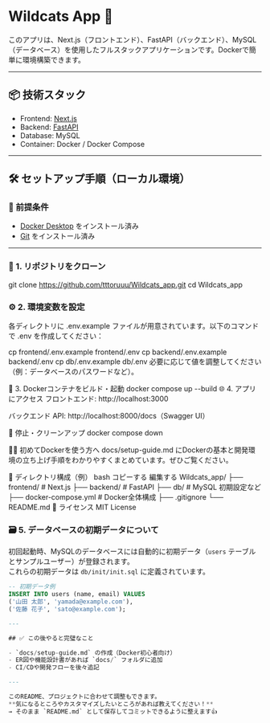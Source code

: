 # Wildcats App 🐾

このアプリは、Next.js（フロントエンド）、FastAPI（バックエンド）、MySQL（データベース）を使用したフルスタックアプリケーションです。Dockerで簡単に環境構築できます。

---

## 📦 技術スタック

- Frontend: [Next.js](https://nextjs.org/)
- Backend: [FastAPI](https://fastapi.tiangolo.com/)
- Database: MySQL
- Container: Docker / Docker Compose

---

## 🛠 セットアップ手順（ローカル環境）

### 🔗 前提条件

- [Docker Desktop](https://www.docker.com/products/docker-desktop) をインストール済み
- [Git](https://git-scm.com/) をインストール済み

---

### 🧾 1. リポジトリをクローン

git clone https://github.com/tttoruuu/Wildcats_app.git
cd Wildcats_app

### ⚙️ 2. 環境変数を設定
各ディレクトリに .env.example ファイルが用意されています。以下のコマンドで .env を作成してください：

cp frontend/.env.example frontend/.env
cp backend/.env.example backend/.env
cp db/.env.example db/.env
必要に応じて値を調整してください（例：データベースのパスワードなど）。

🐳 3. Dockerコンテナをビルド・起動
docker compose up --build
🌐 4. アプリにアクセス
フロントエンド: http://localhost:3000

バックエンド API: http://localhost:8000/docs（Swagger UI）

🧹 停止・クリーンアップ
docker compose down

🧑‍🏫 初めてDockerを使う方へ
docs/setup-guide.md にDockerの基本と開発環境の立ち上げ手順をわかりやすくまとめています。ぜひご覧ください。

📂 ディレクトリ構成（例）
bash
コピーする
編集する
Wildcats_app/
├── frontend/           # Next.js
├── backend/            # FastAPI
├── db/                 # MySQL 初期設定など
├── docker-compose.yml  # Docker全体構成
├── .gitignore
└── README.md
📄 ライセンス
MIT License


### 🗃 5. データベースの初期データについて

初回起動時、MySQLのデータベースには自動的に初期データ（`users` テーブルとサンプルユーザー）が登録されます。  
これらの初期データは `db/init/init.sql` に定義されています。

```sql
-- 初期データ例
INSERT INTO users (name, email) VALUES
('山田 太郎', 'yamada@example.com'),
('佐藤 花子', 'sato@example.com');

---

## ✅ この後やると完璧なこと

- `docs/setup-guide.md` の作成（Docker初心者向け）
- ER図や機能設計書があれば `docs/` フォルダに追加
- CI/CDや開発フローを後々追記

---

このREADME、プロジェクトに合わせて調整もできます。  
**気になるところやカスタマイズしたいところがあれば教えてください！**  
→ そのまま `README.md` として保存してコミットできるように整えます👍